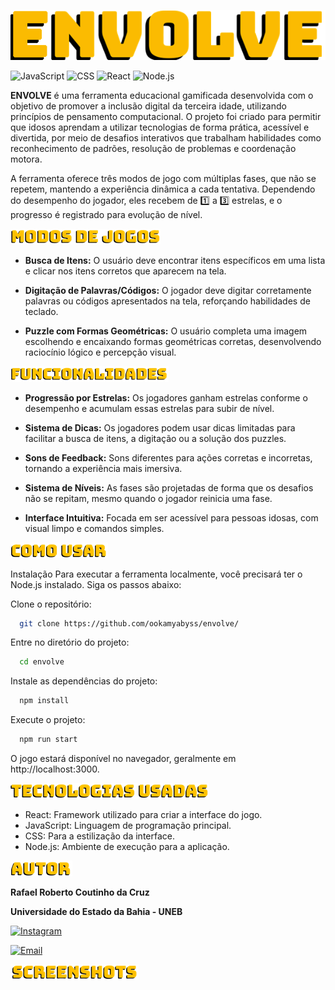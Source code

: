 ![Envolve-1](./src/assets/readme/1.png)

![JavaScript](https://img.shields.io/badge/JavaScript-ES6%2B-yellow)
![CSS](https://img.shields.io/badge/CSS-3-blue)
![React](https://img.shields.io/badge/React-18.3.1-61DAFB)
![Node.js](https://img.shields.io/badge/Node.js-22.7.0-green)

**ENVOLVE** é uma ferramenta educacional gamificada desenvolvida com o objetivo de promover a inclusão digital da terceira idade, utilizando princípios de pensamento computacional. O projeto foi criado para permitir que idosos aprendam a utilizar tecnologias de forma prática, acessível e divertida, por meio de desafios interativos que trabalham habilidades como reconhecimento de padrões, resolução de problemas e coordenação motora.

A ferramenta oferece três modos de jogo com múltiplas fases, que não se repetem, mantendo a experiência dinâmica a cada tentativa. Dependendo do desempenho do jogador, eles recebem de 1️⃣ a 3️⃣ estrelas, e o progresso é registrado para evolução de nível.

![Envolve-2](./src/assets/readme/2.png)

- **Busca de Itens:** O usuário deve encontrar itens específicos em uma lista e clicar nos itens corretos que aparecem na tela.

- **Digitação de Palavras/Códigos:** O jogador deve digitar corretamente palavras ou códigos apresentados na tela, reforçando habilidades de teclado.

- **Puzzle com Formas Geométricas:** O usuário completa uma imagem escolhendo e encaixando formas geométricas corretas, desenvolvendo raciocínio lógico e percepção visual.

![Envolve-3](./src/assets/readme/3.png)

- **Progressão por Estrelas:** Os jogadores ganham estrelas conforme o desempenho e acumulam essas estrelas para subir de nível.

- **Sistema de Dicas:** Os jogadores podem usar dicas limitadas para facilitar a busca de itens, a digitação ou a solução dos puzzles.

- **Sons de Feedback:** Sons diferentes para ações corretas e incorretas, tornando a experiência mais imersiva.

- **Sistema de Níveis:**  As fases são projetadas de forma que os desafios não se repitam, mesmo quando o jogador reinicia uma fase.

- **Interface Intuitiva:** Focada em ser acessível para pessoas idosas, com visual limpo e comandos simples.

![Envolve-4](./src/assets/readme/4.png)

Instalação
Para executar a ferramenta localmente, você precisará ter o Node.js instalado. Siga os passos abaixo:

Clone o repositório:

```bash
  git clone https://github.com/ookamyabyss/envolve/
```
Entre no diretório do projeto:

```bash
  cd envolve
```

Instale as dependências do projeto:

```bash
  npm install
```

Execute o projeto:

```bash
  npm run start
```

O jogo estará disponível no navegador, geralmente em http://localhost:3000.

![Envolve-5](./src/assets/readme/5.png)

- React: Framework utilizado para criar a interface do jogo.
- JavaScript: Linguagem de programação principal.
- CSS: Para a estilização da interface.
- Node.js: Ambiente de execução para a aplicação.


![Envolve-6](./src/assets/readme/6.png)

**Rafael Roberto Coutinho da Cruz**

**Universidade do Estado da Bahia - UNEB**

[![Instagram](https://img.shields.io/badge/Instagram-E4405F?style=for-the-badge&logo=instagram&logoColor=white)](https://www.instagram.com/_muad.dib/)  

[![Email](https://img.shields.io/badge/Email-D14836?style=for-the-badge&logo=gmail&logoColor=white)](mailto:rafaelzinhoccruz@gmail.com)


![Envolve-7](./src/assets/readme/7.png)
